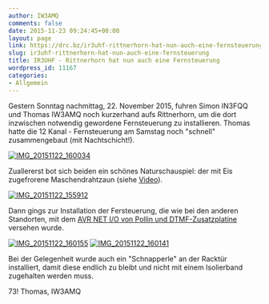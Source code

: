```yaml
---
author: IW3AMQ
comments: false
date: 2015-11-23 09:24:45+00:00
layout: page
link: https://drc.bz/ir3uhf-rittnerhorn-hat-nun-auch-eine-fernsteuerung/
slug: ir3uhf-rittnerhorn-hat-nun-auch-eine-fernsteuerung
title: IR3UHF - Rittnerhorn hat nun auch eine Fernsteuerung
wordpress_id: 11167
categories:
- Allgemein
---
```


Gestern Sonntag nachmittag, 22. November 2015, fuhren Simon IN3FQQ und Thomas IW3AMQ noch kurzerhand aufs Rittnerhorn, um die dort inzwischen notwendig gewordene Fernsteuerung zu installieren. Thomas hatte die 12 Kanal - Fernsteuerung am Samstag noch "schnell" zusammengebaut (mit Nachtschicht!).

[![IMG_20151122_160034](https://drc.bz/wp-content/uploads/2015/11/IMG_20151122_160034-1024x614.jpg)](https://drc.bz/wp-content/uploads/2015/11/IMG_20151122_160034.jpg)

Zuallererst bot sich beiden ein schönes Naturschauspiel: der mit Eis zugefrorene Maschendrahtzaun (siehe [Video](https://drc.bz/wp-content/uploads/2015/11/VID_20151122_155931.avi)).

[![IMG_20151122_155912](https://drc.bz/wp-content/uploads/2015/11/IMG_20151122_155912-1024x614.jpg)](https://drc.bz/wp-content/uploads/2015/11/IMG_20151122_155912.jpg)

Dann gings zur Installation der Fersteuerung, die wie bei den anderen Standorten, mit dem [AVR NET I/O von Pollin und DTMF-Zusatzplatine](https://drc.bz/interessante-links/bastelecke-umbau-und-eigenbau/analog-digitaltechnik/dtmf-und-lanhamnet-fernsteuerung/) versehen wurde.

[![IMG_20151122_160155](https://drc.bz/wp-content/uploads/2015/11/IMG_20151122_160155-1024x614.jpg)](https://drc.bz/wp-content/uploads/2015/11/IMG_20151122_160155.jpg) [![IMG_20151122_160141](https://drc.bz/wp-content/uploads/2015/11/IMG_20151122_160141-1024x614.jpg)](https://drc.bz/wp-content/uploads/2015/11/IMG_20151122_160141.jpg)

Bei der Gelegenheit wurde auch ein "Schnapperle" an der Racktür installiert, damit diese endlich zu bleibt und nicht mit einem Isolierband zugehalten werden muss.

73! Thomas, IW3AMQ
